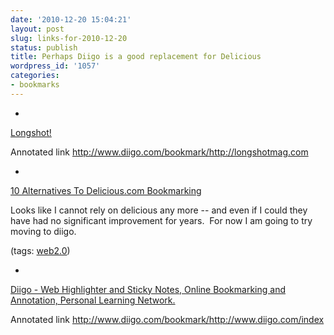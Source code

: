 ```yaml
---
date: '2010-12-20 15:04:21'
layout: post
slug: links-for-2010-12-20
status: publish
title: Perhaps Diigo is a good replacement for Delicious
wordpress_id: '1057'
categories:
- bookmarks
---
```


  * 
                

[Longshot!](http://longshotmag.com/)


                

Annotated link http://www.diigo.com/bookmark/http://longshotmag.com


                
            
  * 
                

[10 Alternatives To Delicious.com Bookmarking](http://searchengineland.com/10-alternatives-to-delicious-com-bookmarking-59058)


                

Looks like I cannot rely on delicious any more -- and even if I could they have had no significant improvement for years.  For now I am going to try moving to diigo.


                

(tags: [web2.0](http://www.delicious.com/eob/web2.0))


            
  * 
                

[Diigo - Web Highlighter and Sticky Notes, Online Bookmarking and Annotation, Personal Learning Network.](http://www.diigo.com/index)


                

Annotated link http://www.diigo.com/bookmark/http://www.diigo.com/index


                
            
